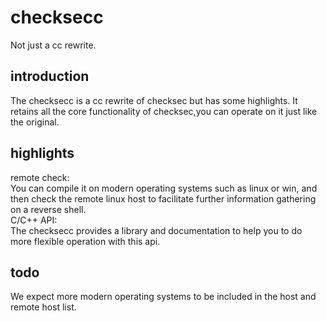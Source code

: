 # checksecc
Not just a cc rewrite.
## introduction
The checksecc is a cc rewrite of checksec but has some highlights. It retains all the core functionality of checksec,you can operate on it just like the original.
## highlights
remote check:<br>
You can compile it on modern operating systems such as linux or win, and then check the remote linux host to facilitate further information gathering on a reverse shell.<br>
C/C++ API:<br>
The checksecc provides a library and documentation to help you to do more flexible operation with this api.
## todo
We expect more modern operating systems to be included in the host and remote host list.
